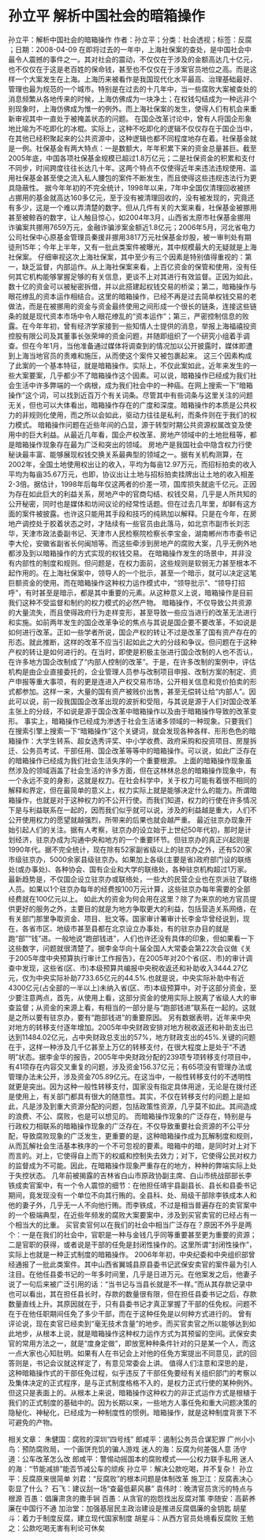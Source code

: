 # 孙立平  解析中国社会的暗箱操作

孙立平：解析中国社会的暗箱操作
作者：孙立平；分类：社会透视；标签：反腐 ；日期：2008-04-09
在即将过去的一年中，上海社保案的查处，是中国社会中最令人震撼的事件之一。其对社会的震动，不仅仅在于涉及的金额高达几十亿元，也不仅仅在于这是老百姓的保命钱，甚至也不仅仅在于涉案官员地位之高。而是这样一个大案发生在上海。上海历来被看作是我国现代化水平最高、治理基础最好、管理也最为规范的一个城市。特别是在过去的十几年中，当一些腐败大案被查处的消息频繁从各地传来的时候，上海仿佛成为一块净土；在权钱勾结成为一种远非个别现象时，上海仿佛成为惟一的例外。而上海社保案的发生，使得人们有机会来重新审视其中一直处于被掩盖状态的问题。
在国企改革讨论中，曾有人将国企形象地比喻为不吃即化的冰棍。实际上，这种不吃即化的逻辑不仅仅存在于国企当中，在其他已经积聚起来的公共资源中，这种逻辑也都不同程度地存在着。社保基金就是一例。社保基金有两大特点：一是数额大，年年积累下来的资金总量甚巨。截至2005年底，中国各项社保基金规模已超过1.8万亿元；二是社保资金的积累和支付不同步，时间跨度往往长达几十年。这两个特点不仅使得近年来违法违规使用、滥用社保基金甚至使之流入私人腰包的案件不断发生，而且使得这些违规违法行为更具隐蔽性。
据今年年初的不完全统计，1998年以来，7年中全国仅清理回收被挤占挪用的基金就高达160多亿元，至于没有被清理回收的，没有被发现的，究竟还有多少，这是一个难以弄清楚的数字。但从几件有关的大案来看，社保基金被挪用甚至被鲸吞的数字，让人触目惊心，如2004年3月，山西省太原市社保基金挪用诈骗案共挪用7659万元，金融诈骗涉案金额近1.8亿元；2006年5月，河北省电力公司社保中心原基金管理员秦援非挪用3817万元社保基金炒股，被一审判处有期徒刑15年；今年上半年，又有一批此类案件被曝光，其中规模最大的无疑就是上海社保案。
仔细审视这次上海社保案，其中至少有三个因素是特别值得重视的：第一，缺乏监督，内部运作。从上海社保案来看，上百亿资金的保管和使用，没有任何其它机构能够掌握足够的有关信息，更谈不上对其进行有效监督。正因为如此，数十亿的资金可以被秘密拆借，并以此搭建起权钱交易的桥梁；第二，暗箱操作与眼花缭乱的资本运作相结合。这里的暗箱操作，已经不再是过去简单权钱交易的老做法，而是在被挪用的资金与资金最终使用之间形成一个很长的链条，连接这些链条的就是现代资本市场中令人眼花缭乱的“资本运作”；第三，严密控制信息的败露。在今年年初，曾有经济学家接到一些知情人士提供的消息，举报上海福禧投资控股有限公司及其董事长张荣坤的资金问题，并随即组织了一个研究小组着手调查。但在今年1月，当他准备通过媒体将调查到的情况加以公开披露时，媒体即遭到上海当地官员的责难和施压，从而使这个案件又被包裹起来。
这三个因素构成了此案的一个基本特征，就是暗箱操作。实际上，不仅此案如此，近年来发生的一些大案要案，几乎都少不了暗箱操作这个因素。可以说，暗箱操作已经成为我们社会生活中许多弊端的一个病根，成为我们社会中的一种癌。在网上搜索一下“暗箱操作”这个词，可以找到近百万个有关词条。尽管其中有些词条与这里关注的问题无关，但也可以大体看出，暗箱操作存在的广度和深度。暗箱操作的本质是公共权力的非规则化使用，而之所以会如此，驱动力往往是私利，而条件则在于我们的权力模式。
暗箱操作问题在近些年间的凸显，源于转型时期公共资源权属改变及使用中的巨大利益。从最近几年看，国企产权改革、房地产领域中的土地批租等，都是暗箱操作现象存在最为广泛和突出的领域。
房地产是我国社会中隐含权力行使秘诀最丰富、能够展现权钱交换关系最典型的领域之一。据有关机构测算，在2002年，全国土地使用权出让的收入，平均为每亩12.97万元，而招标拍卖的收入平均为每亩35.67万元，也即，协议出让土地与招标拍卖挂牌出让土地的收入相差2-3倍。据估计，1998年后每年仅这两者的价差一项，国库损失就逾千亿元。正因为存在如此巨大的利益关系，房地产中的官商勾结、权钱交易，几乎是人所共知的公开秘密，同时也是媒体和坊间议论的经常性话题。但在过去几年里，却鲜有这方面的案件被披露。也许这只能用其手段和技巧的纯熟加以解释。只是在今年，在房地产调控处于胶着状态之时，才陆续有一些官员由此落马，如北京市副市长刘志华，天津市政法委副书记、天津市人民检察院检察长李宝金，湖南郴州市市委书记李大伦，安徽省副省长何闽旭等。而这些牵涉到房地产的腐败大案，几乎无例外地都涉及到以暗箱操作的方式实现的权钱交易。
在暗箱操作发生的场景中，并非没有内部性的制度和规则。但问题是，在权力面前，这些规则是软弱无力甚至根本不起作用的。在上海社保案中，领导人的一个批示，甚至一个暗示，就可以决定这笔巨额资金的使用。而在暗箱操作这种权力运作模式中，“领导批示”、“领导打招呼”，有时甚至是暗示，都是其中重要的元素。从这种意义上说，暗箱操作是目前我们这种不受监督和制约的权力模式的必然产物。
暗箱操作，不仅导致公共资源的大量流失，而且使得政府行为走样变形，甚至导致一些应当进行的改革无法进行和实施。如前两年发生的国企改革争论的焦点与其说是国企要不要改革，不如说是如何进行改革。正如一些学者所说，国企产权的转让不过是改革了国有资产存在的形态。就此推断，这样的改革不应当引起如此之大的分歧和争议。但问题在于这种产权的转让是如何进行的。在当时，即使是积极主张进行国企改制的人也不否认，在许多地方国企改制成了“内部人控制的改革”。于是，在许多改制的案例中，评估机构是由企业直接委托的，企业管理人员参与改制项目申报、改制方案的制定、资产申报等重大事项，有的更是连进入产权交易市场，公开相关信息和竞价拍卖的形式都参加。这样一来，大量的国有资产被贱价出售，甚至无偿转让给“内部人”。因此可以说，前一段我国国企改革出现的波折和受阻，与其说是源于人们对国企改革主张上的分歧，不如说是源于国企改革中暗箱操作以及由于暗箱操作导致的改革变形。
事实上，暗箱操作已经成为渗透于社会生活诸多领域的一种现象。只要我们在搜索引擎上搜索一下“暗箱操作”这个关键词，就会发现各种各样、形形色色的暗箱操作：大学生转系、超女选秀评奖、中小学收费、政府采购和投资项目、房屋拆迁、公务员考试、干部任用、国企改革等等中的暗箱操作。可以说，如此广泛存在的暗箱操作已经成为我们社会生活失序的一个重要根源。
上面的暗箱操作现象虽然涉及的领域涵盖了社会生活的许多方面，但在这林林总总的暗箱操作现象中，有一个永远不变的身影，这就是权力。在社会科学中，关于权力可能有着很不相同的解释和界定，但在最简单的意义上，权力实际上就是能够决定什么的能力。所谓暗箱操作，也就是对于这种权力的不公开行使。而我们知道，权力的行使在许多情况下是与利益联系在一起的，因而我们似乎就可以说，涉及的利益越是重大，人们不公开使用权力的愿望就越强烈，所带来的后果也就会越严重。
最近驻京办现象开始引起人们的关注。据有人考察，驻京办的设立始于上世纪50年代初，那时是计划经济，驻京办成为沟通中央和地方的一个重要环节。但驻京办的真正兴起则是1990年代。据不完全统计，现在除有52家副省级以上的驻京办之外，还有520家市级驻京办，5000余家县级驻京办。如果加上各级(主要是省)政府部门设的联络处(或办事处)、各种协会、国有企业和大学的联络处，各种驻京机构超过1万家。最新趋势是，不仅国企设立驻京办或联络处，一些大的民营企业也在京派驻了联络人员。如果以1个驻京办每年的经费按100万元计算，这些驻京办每年需要的全部经费就在100亿元以上。
如此大的资金为何会用在这里？除了为来京的地方官员提供更好的服务之外，主要目的就是为地方争取更大的利益，包括营造关系网络，在有关部门那里争取资金、项目、批文等。国家审计署审计长李金华曾经说到，现在，各省市区、地级市甚至县都在北京设立办事处，有的驻京办目的就是跑“部”“钱”进。一般地说“跑部钱进”，人们也许还没有具体的印象，但如果看一下这些数字，问题就很清楚了。据李金华向十届全国人大常委会第22次会议做《关于2005年度中央预算执行审计工作报告》，在2005年对20个省(区、市)的审计调查中发现，这些省(区、市)本级预算共编报中央税收返还和补助收入3444.27亿元，仅为中央实际补助7733.65亿元的44.5%.也就是说，中央实际补助中有近4300亿元(占全部的一半以上)未纳入省(区、市)本级预算中。对于这部分资金，至少要注意两点，首先，从使用上看，这部分资金的使用实际上脱离了省级人大的审查监督；从资金的来源上看，有相当的一部分是与“跑部钱进”联系在一起的。这就是之所以要有驻京办，要有“跑部钱进”的重要原因。
另有数据表明，近年来中央对地方的转移支付逐年增加。2005年中央财政安排对地方税收返还和补助支出已达到11484.02亿元，占中央财政总支出的57%，地方财政支出的45%.关键的问题在于，这样一种涉及几千亿甚至上万亿的转移支付，在很大程度上是处于“不透明”状态。据李金华的报告，2005年中央财政分配的239项专项转移支付项目中，有41项存在内容交叉重复的问题，涉及资金156.37亿元；有65项没有管理办法或管理办法未公开，涉及资金705.89亿元。在这当中，一般性转移支付的不透明性就更是突出。因为这种一般性转移支付，国家没有指定具体用途，无论是在拨付还是使用上，有关部门都具有很大的随意性。其实，不仅在转移支付的问题上是如此，凡是涉及到重大资源分配的问题，包括政策性资源，几乎莫不如此。其间造成的浪费、不公、腐败，也是可以想见的。
而暗箱操作现象的广泛存在，特别是与行政权力相联系的暗箱操作现象的广泛存在，不仅导致重要社会资源的不公平分配，导致腐败现象的广泛发生，更重要的是，这种暗箱操作成为瓦解制度和规则，从而瓦解社会生活基本秩序的一个不可忽视的要素。暗箱中的暗，是同时对上对下而言的。对上，它使得自上而下的权威和控制失去效力；对下，它使得公民对权力的监督成为不可能。因此，在暗箱操作现象严重存在的地方，种种的弊端实际上处于失控状态。
几年前被揭露的吉林省白山市原政协副主席、白山市统战部部长李铁成卖官案中，有一个令人震惊的细节：在他担任靖宇县副县长、县长和县委书记期间，竟发现没有一个单位不向其行贿的。全县科、处、局级干部除李铁成本人和他的妻子外，几乎无一人不向他行贿。而李铁成，不过是相当普遍存在的卖官案中的一个极端典型，在近些年频发的腐败大案要案中，涉及到买官卖官的已经占有一个相当大的比重。
买官卖官何以在我们的社会中相当广泛存在？原因不外乎是两个：一是在我们的社会中，官职是一种与金钱几乎同等重要甚至更为重要的资源；二是官职的获得，或者说是干部的任免是封闭性操作的。这里所谓“封闭性操作”，实际上也就是一种正式制度的暗箱操作。
2006年年初，中央纪委和中央组织部曾经通报了一批此类案件。其中山西省翼城县原县委书记武保安卖官的案件最为引人注目。在他任县委书记的一年多时间里，几乎是日进万元。在他案发之后，他妻子说了一句后来被广泛引用的话：“当书记与当县长就是不一样。”而从其存款记录中也可以看出，其在担任县长时，存款的数量很有限，但在担任县委书记之后，存款数量直线上升。其原因就在于，只有县委书记才真正掌握了干部的任免权。问题不在于在他任职期间任免了多少干部，而在于这种任免是以何种方式进行的。
曾有评论说，现在卖官已经卖到“毫无技术含量”的地步。而买官卖官之所以能够达到如此地步，从根本上说，就是暗箱操作这种权力运作方式为其预留的空间。武保安卖官的常用方法之一，就是“度身定做”，即放宽种种条件针对的只是某一个人，而这一点大家也心知肚明。如果有人在书记会上对他的任免方案提出不同意见，武的回答则是，书记会议就这样定了，有意见常委会上讲。
值得人们注意和深思的是，这种暗箱操作式的干部任免过程，似乎违反了干部任免要经有关组织部门的考察以及集体决定的正式程序，是与正式制度格格不入的，是权力正式行使的某种例外。但这只是表面上的。从根本上来说，暗箱操作这种权力的非正式运作方式是根植于我们的正式制度的基础中的。因为长期以来，一些地方人事任免和重大问题决策的隐秘化、神秘化，已经成为一种制度性的惯例。暗箱操作，就是这种制度背景下不可避免的产物。

相关文章：
朱健国：腐败的深圳“四号线”
郎咸平：遏制公务员合谋犯罪
广州小小鸟：预防腐败局，一个画饼充饥的骗人游戏
迷人的海：反腐为何差强人意
汤守道：公车改革怎么改
郎咸平：警惕动摇国本的腐败模式——公权力联手私用
迷人的海：“节能减排”能否节减公车的顽疾
孙立平：解决公款吃喝，并不复杂！
孙立平：反腐原来很简单
刘君：“反腐败”的根本问题是体制改革
施卫江：反腐表决心彰显了什么？
石飞：建议刮一场“查最低薪风暴”
袁伟时：晚清官员贪污的特点与根源
百愚：倡廉肃贪的撒手锏
百愚：从贪官的抱怨找出反腐对策
李随安：高薪养廉在中国行不通
加治堂：加强基层民主政治建设是推进反腐倡廉的金钥匙
胡星斗：着力于制度反腐，建立现代国家制度
胡星斗：从西方官员处境看反腐败
王勉之：公款吃喝无害有利论可休矣